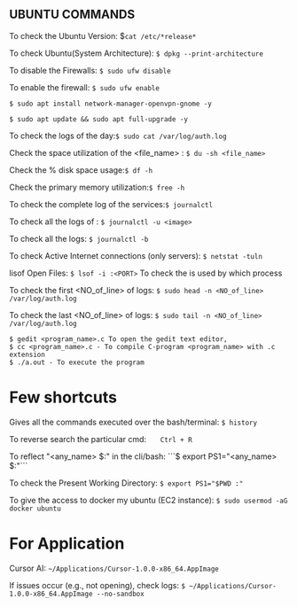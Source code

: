 ## UBUNTU COMMANDS

To check the Ubuntu Version: $```cat /etc/*release* ```

To check Ubuntu(System Architecture):  ``` $ dpkg --print-architecture ```

To disable the Firewalls: ``` $ sudo ufw disable  ```

To enable the firewall: ``` $ sudo ufw enable ```

``` $ sudo apt install network-manager-openvpn-gnome -y ```

``` $ sudo apt update && sudo apt full-upgrade -y  ```

To check the logs of the day:``` $ sudo cat /var/log/auth.log ```

Check the space utilization of the <file_name> : ``` $ du -sh <file_name> ```

Check the % disk space usage:```$ df -h ```

Check the primary memory utilization:```$ free -h```

To check the complete log of the services:```$ journalctl```

To check all the logs of <image>: ```$ journalctl -u <image>```

To check all the logs: ```$ journalctl -b```

To check Active Internet connections (only servers): ```$ netstat -tuln```

lisof Open Files: ```$ lsof -i :<PORT>```
To check the <PORT> is used by which process

To check the first <NO_of_line> of logs: ```$ sudo head -n <NO_of_line> /var/log/auth.log```

To check the last <NO_of_line> of logs: ```$ sudo tail -n <NO_of_line> /var/log/auth.log```
        
    
    
```
$ gedit <program_name>.c To open the gedit text editor,
$ cc <program_name>.c - To compile C-program <program_name> with .c extension
$ ./a.out - To execute the program
```

# Few shortcuts

Gives all the commands executed over the bash/terminal: ```$ history```

To reverse search the particular cmd: ```    Ctrl + R ```

To reflect "<any_name> $:"  in the cli/bash: ```$ export PS1="<any_name> $:"```
          
To check the Present Working Directory: ```$ export PS1="$PWD :"```
          
To give the access to docker my ubuntu (EC2 instance): ```$ sudo usermod -aG docker ubuntu```

# For Application

Cursor AI: ```~/Applications/Cursor-1.0.0-x86_64.AppImage```

    
If issues occur (e.g., not opening), check logs: ```$ ~/Applications/Cursor-1.0.0-x86_64.AppImage --no-sandbox```


